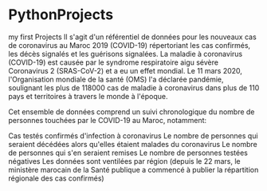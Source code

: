 # PythonProjects
my first Projects
Il s'agit d'un référentiel de données pour les nouveaux cas de coronavirus au Maroc 2019 (COVID-19) répertoriant les cas confirmés, les décès signalés et les guérisons signalées. La maladie à coronavirus (COVID-19) est causée par le syndrome respiratoire aigu sévère Coronavirus 2 (SRAS-CoV-2) et a eu un effet mondial. Le 11 mars 2020, l'Organisation mondiale de la santé (OMS) l'a déclarée pandémie, soulignant les plus de 118000 cas de maladie à coronavirus dans plus de 110 pays et territoires à travers le monde à l'époque.

Cet ensemble de données comprend un suivi chronologique du nombre de personnes touchées par le COVID-19 au Maroc, notamment:

Cas testés confirmés d'infection à coronavirus
Le nombre de personnes qui seraient décédées alors qu'elles étaient malades du coronavirus
Le nombre de personnes qui s'en seraient remises
Le nombre de personnes testées négatives
Les données sont ventilées par région (depuis le 22 mars, le ministère marocain de la Santé publique a commencé à publier la répartition régionale des cas confirmés)

